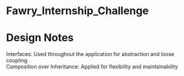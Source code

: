 # Fawry_Internship_Challenge

# Design Notes

Interfaces: Used throughout the application for abstraction and loose coupling.<br>
Composition over Inheritance: Applied for flexibility and maintainability
